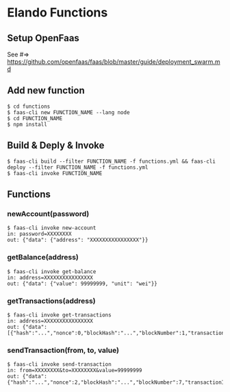 # Elando Functions

## Setup OpenFaas

See #=> https://github.com/openfaas/faas/blob/master/guide/deployment_swarm.md

## Add new function

```
$ cd functions
$ faas-cli new FUNCTION_NAME --lang node
$ cd FUNCTION_NAME
$ npm install
```
## Build & Deply & Invoke

```
$ faas-cli build --filter FUNCTION_NAME -f functions.yml && faas-cli deploy --filter FUNCTION_NAME -f functions.yml
$ faas-cli invoke FUNCTION_NAME
```

## Functions

### newAccount(password)

```
$ faas-cli invoke new-account
in: password=XXXXXXXX
out: {"data": {"address": "XXXXXXXXXXXXXXXX"}}
```

### getBalance(address)

```
$ faas-cli invoke get-balance
in: address=XXXXXXXXXXXXXXXX
out: {"data": {"value": 99999999, "unit": "wei"}}
```


### getTransactions(address)

```
$ faas-cli invoke get-transactions
in: address=XXXXXXXXXXXXXXXX
out: {"data": [{"hash":"...","nonce":0,"blockHash":"...","blockNumber":1,"transactionIndex":0,"from":"...","to":"...","value":"...","gas":90000,"gasPrice":"1","input":"0x0"}]}
```

### sendTransaction(from, to, value)

```
$ faas-cli invoke send-transaction
in: from=XXXXXXXX&to=XXXXXXXX&value=99999999
out: {"data":{"hash":"...","nonce":2,"blockHash":"...","blockNumber":7,"transactionIndex":0,"from":"...","to":"...","value":"1000","gas":90000,"gasPrice":"20000000000","input":"0x0"}}
```
